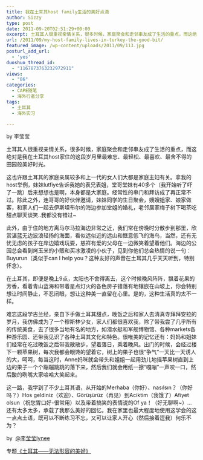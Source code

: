 ```yaml
---
title: 我在土耳其host family生活的美好点滴
author: Sizzy
type: post
date: 2011-09-20T02:51:29+00:00
excerpt: 土耳其人很重视亲情关系，很多时候，家庭聚会和走邻串友成了生活的重点，而这绝对是我在土耳其host家住的这段岁月里最难忘、最轻松、最喜欢、最舍不得的田园般美好时光
url: /2011/09/my-host-family-lives-in-turkey-the-good-bit/
featured_image: /wp-content/uploads/2011/09/113.jpg
posturl_add_url:
  - 'yes'
duoshuo_thread_id:
  - "1167873763232972911"
views:
  - "86"
categories:
  - CAPE随笔
  - 海外行者分享
tags:
  - 土耳其
  - 海外实习

---
```

by 李莹莹

土耳其人很重视亲情关系，很多时候，家庭聚会和走邻串友成了生活的重点，而这绝对是我在土耳其host家住的这段岁月里最难忘、最轻松、最喜欢、最舍不得的田园般美好时光。

这也许跟土耳其的家庭亲属较多和上一代的女人们大都是家庭主妇有关。拿我的host举例，妹妹lutfiye告诉我她的表兄表姐，堂哥堂妹有40多个（我开始听了吓了一跳）后来想想也是啊，本身都是大家庭。经常性的串门和拜访成了再正常不过。除此之外，连哥哥的好伙伴邀请，妹妹同学的生日聚会，嫂嫂姐家、娘家做客，和家人们一起去伊斯坦布尔的海边参加堂姐的婚礼，老邻居家梅子树下喝茶吃甜点聊天谈笑..我都没有错过~

此外，由于住的地方离马尔马拉海边非常之近，我们常在傍晚时分散步到那里，欣赏湛蓝无边波浪轻扬的海面，看似远似近的远山和惬意低飞的海鸟，当然，还有无忧无虑的孩子在岸边嬉戏玩耍，慈祥有爱的父母在一边微笑着望着他们。海边的公园总会看到烤玉米的小贩和买冰激凌的小伙子，见到你他们总会热情的说一句：Buyurun（类似于can I help you？这种友好的声音在土耳其几乎天天听到，特别怀念）。

在土耳其，即便是晚上9点，太阳也不舍得离去，这个时候晚风阵阵，飘着花果的芳香，看着青山蓝海和带着星点灯火的各色房子错落有地镶嵌在山坡上，你会特别想让时间静止，不忍闭眼，想让这种美一直留在心里。是的，这种生活真的太不一样。

难忘这段学古兰经，亲自下手做土耳其甜点，晚饭之后和家人去清真寺拜拜安拉的岁月，我仿佛成为了一个穆斯林少女，家人们都很喜欢我，除了带我尝了几乎所有的传统美食，去了很多当地有名的地方，如潜水艇和军舰博物馆、各种markets各种游乐园、还带我见识了各种土耳其文化和特色。很唯美的记忆还有：妈妈和姐妹们经常在吃过晚饭之后带我散散步，望着落日，乘着晚风。出门的时候，会经过楼下一颗苹果树，每次我都会眼馋的望着它，树上的果子也很“争气”一天比一天诱人的大，呵呵，每当这时，Anne妈咪就会带头和姐姐一起用劲儿地摇苹果树直到上边的果子一个个蹦蹦跳跳的落下来，然后我们就会用纸一擦“嘎嘣”一声咬一口，然后酸的咧嘴大家哈哈大笑起来。

这一路，我学到了不少土耳其语，从开始的Merhaba（你好）、nasılsın？（你好吗？）Hos geldiniz（欢迎）、Görüşürüz（再见）到Aciktim（我饿了）Afiyet olsun（祝您胃口好-很常用）以及带着搞笑的表情说的Of ya！（好无聊啊~）&#8230;还有太多太多，承载了我那么美好的回忆。我在家里也最大程度地使用这学会的这一点点土语，既可以不断练习不忘，又可以让家人开心（然后接着逗我）何乐不为？

by  [@李莹莹lynee][1] 

专题[《土耳其——无法形容的美好》][2]

&nbsp;

 [1]: http://weibo.com/lynee272727
 [2]: http://www.capechina.org/2011/07/yingying-in-turkey/